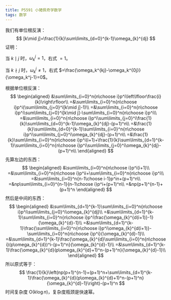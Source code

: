 ```yaml
---
title: P5591 小猪佩奇学数学
tags: 数学
---
```


我们有单位根反演：
$$
[k\mid j]=\frac{1}{k}\sum\limits_{d=0}^{k-1}\omega_{k}^{dj}
$$
证明：

当 $k\mid j$ 时，$\omega_k^j=1$，右式 $=1$。

当 $k\nmid j$ 时，$\omega_k^j\neq 1$，右式 $=\frac{\omega_k^{kj}-\omega_k^{0j}}{\omega_k^j-1}=0$。

根据单位根反演：
$$
\begin{aligned}
&\sum\limits_{i=0}^n{n\choose i}p^i\left\lfloor\frac{i}{k}\right\rfloor\\
=&\sum\limits_{i=0}^n{n\choose i}p^i(\sum\limits_{j=0}^i[k\mid j]-1)\\
=&\sum\limits_{i=0}^n{n\choose i}p^i\sum\limits_{j=0}^i[k\mid j]-\sum\limits_{i=0}^n{n\choose i}p^i\\
=&\sum\limits_{i=0}^n{n\choose i}p^i\sum\limits_{j=0}^i\frac{1}{k}\sum\limits_{d=0}^{k-1}\omega_{k}^{dj}-(p+1)^n\\
=&\frac{1}{k}\sum\limits_{d=0}^{k-1}\sum\limits_{i=0}^n{n\choose i}p^i\sum\limits_{j=0}^i\omega_{k}^{dj}-(p+1)^n\\
=&\frac{1}{k}\sum\limits_{i=0}^n{n\choose i}p^i(i+1)+\frac{1}{k}\sum\limits_{d=1}^{k-1}\sum\limits_{i=0}^n{n\choose i}p^i\sum\limits_{j=0}^i\omega_{k}^{dj}-(p+1)^n\\
\end{aligned}
$$
先算左边的东西：
$$
\begin{aligned}
&\sum\limits_{i=0}^n{n\choose i}p^i(i+1)\\
=&\sum\limits_{i=0}^n{n\choose i}p^ii+\sum\limits_{i=0}^n{n\choose i}p^i\\
=&\sum\limits_{i=0}^n{n-1\choose i-1}p^in+(p+1)^n\\
=&np\sum\limits_{i=0}^{n-1}{n-1\choose i}p^i+(p+1)^n\\
=&np(p+1)^{n-1}+(p+1)^n
\end{aligned}
$$
然后是中间的东西：
$$
\begin{aligned}
&\sum\limits_{d=1}^{k-1}\sum\limits_{i=0}^n{n\choose i}p^i\sum\limits_{j=0}^i\omega_{k}^{dj}\\
=&\sum\limits_{d=1}^{k-1}\sum\limits_{i=0}^n{n\choose i}p^i\frac{\omega_{k}^{d(i+1)}-1}{\omega_{k}^{d}-1}\\
=&\sum\limits_{d=1}^{k-1}\frac{\sum\limits_{i=0}^n{n\choose i}p^i\omega_{k}^{d(i+1)}-\sum\limits_{i=0}^n{n\choose i}p^i}{\omega_{k}^{d}-1}\\
=&\sum\limits_{d=1}^{k-1}\frac{\omega_{k}^{d}\sum\limits_{i=0}^n{n\choose i}(p\omega_{k}^{d})^i-(p+1)^n}{\omega_{k}^{d}-1}\\
=&\sum\limits_{d=1}^{k-1}\frac{\omega_{k}^{d}(p\omega_{k}^{d}+1)^n-(p+1)^n}{\omega_{k}^{d}-1}\\
\end{aligned}
$$
所以原式等于：
$$
\frac{1}{k}\left(np(p+1)^{n-1}+(p+1)^n+\sum\limits_{d=1}^{k-1}\frac{\omega_{k}^{d}(p\omega_{k}^{d}+1)^n-(p+1)^n}{\omega_{k}^{d}-1}\right)-(p+1)^n
$$
时间复杂度 $\mathrm O(k\log n)$，复杂度瓶颈是快速幂。